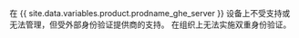 在 {{ site.data.variables.product.prodname_ghe_server }} 设备上不受支持或无法管理，但受外部身份验证提供商的支持。 在组织上无法实施双重身份验证。
